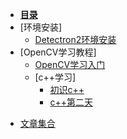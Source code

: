 - [**目录**](README.md)
- [环境安装]
    - [Detectron2环境安装](source/env/Detectron2.md)
- [OpenCV学习教程]
    - [OpenCV学习入门](source)
    - [c++学习]
      - [初识c++](source/books/C++/ch1.md)
      - [c++第二天](source/books/C++/ch2.md)

* [文章集合](paper/README.md)